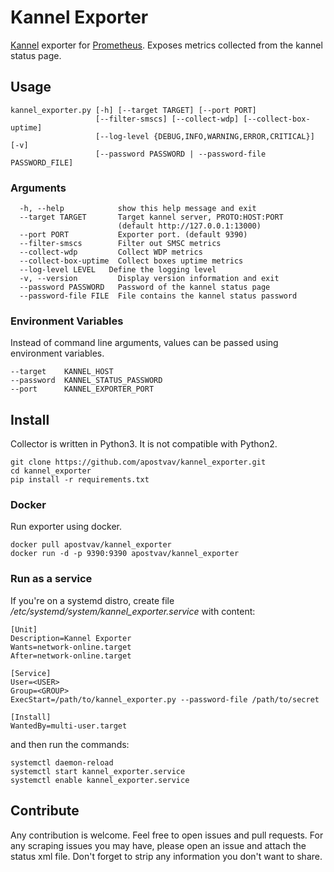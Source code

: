 # Kannel Exporter

[Kannel](http://www.kannel.org) exporter for [Prometheus](https://prometheus.io). Exposes metrics collected from the kannel status page.

## Usage
```
kannel_exporter.py [-h] [--target TARGET] [--port PORT]
                   [--filter-smscs] [--collect-wdp] [--collect-box-uptime]
                   [--log-level {DEBUG,INFO,WARNING,ERROR,CRITICAL}] [-v]
                   [--password PASSWORD | --password-file PASSWORD_FILE]
```

### Arguments
```
  -h, --help            show this help message and exit
  --target TARGET       Target kannel server, PROTO:HOST:PORT
                        (default http://127.0.0.1:13000)
  --port PORT           Exporter port. (default 9390)
  --filter-smscs        Filter out SMSC metrics
  --collect-wdp         Collect WDP metrics
  --collect-box-uptime  Collect boxes uptime metrics
  --log-level LEVEL   Define the logging level
  -v, --version         Display version information and exit
  --password PASSWORD   Password of the kannel status page
  --password-file FILE  File contains the kannel status password
```

### Environment Variables
Instead of command line arguments, values can be passed using environment variables.
```
--target    KANNEL_HOST
--password  KANNEL_STATUS_PASSWORD
--port      KANNEL_EXPORTER_PORT
```

## Install
Collector is written in Python3. It is not compatible with Python2.

```
git clone https://github.com/apostvav/kannel_exporter.git
cd kannel_exporter
pip install -r requirements.txt
```

### Docker
Run exporter using docker.
```
docker pull apostvav/kannel_exporter
docker run -d -p 9390:9390 apostvav/kannel_exporter
```

### Run as a service
If you're on a systemd distro, create file */etc/systemd/system/kannel_exporter.service* with content:
```
[Unit]
Description=Kannel Exporter
Wants=network-online.target
After=network-online.target

[Service]
User=<USER>
Group=<GROUP>
ExecStart=/path/to/kannel_exporter.py --password-file /path/to/secret

[Install]
WantedBy=multi-user.target
```
and then run the commands:
```
systemctl daemon-reload
systemctl start kannel_exporter.service
systemctl enable kannel_exporter.service
```

## Contribute
Any contribution is welcome. Feel free to open issues and pull requests.
For any scraping issues you may have, please open an issue and attach the status xml file. Don't forget to strip any information you don't want to share.  

